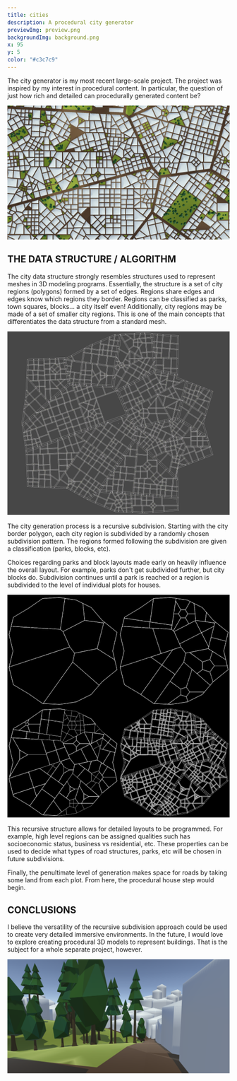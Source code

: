 ```yaml
---
title: cities
description: A procedural city generator
previewImg: preview.png
backgroundImg: background.png
x: 95
y: 5
color: "#c3c7c9"
---
```

The city generator is my most recent large-scale project. The project was inspired by my interest in procedural content. In particular, the question of just how rich and detailed can procedurally generated content be?

![Full City](fullCity1.png "A top down view of a city with placeholder buildings.")

THE DATA STRUCTURE / ALGORITHM
--------

The city data structure strongly resembles structures used to represent meshes in 3D modeling programs. Essentially, the structure is a set of city regions (polygons) formed by a set of edges. Regions share edges and edges know which regions they border. Regions can be classified as parks, town squares, blocks... a city itself even! Additionally, city regions may be made of a set of smaller city regions. This is one of the main concepts that differentiates the data structure from a standard mesh.

![A view of lowest level city regions.](datastructure.png)

The city generation process is a recursive subdivision. Starting with the city border polygon, each city region is subdivided by a randomly chosen subdivision pattern. The regions formed following the subdivision are given a classification (parks, blocks, etc). 

Choices regarding parks and block layouts made early on heavily influence the overall layout. For example, parks don't get subdivided further, but city blocks do. Subdivision continues until a park is reached or a region is subdivided to the level of individual plots for houses. 

![Multiple Subdivision levels](subdivision.png)

This recursive structure allows for detailed layouts to be programmed. For example, high level regions can be assigned qualities such has socioeconomic status, business vs residential, etc. These properties can be used to decide what types of road structures, parks, etc will be chosen in future subdivisions.   

Finally, the penultimate level of generation makes space for roads by taking some land from each plot. From here, the procedural house step would begin. 

CONCLUSIONS
--------

I believe the versatility of the recursive subdivision approach could be used to create very detailed immersive environments. In the future, I would love to explore creating procedural 3D models to represent buildings. That is the subject for a whole separate project, however.

![Road View](roadview.png "A view from a road near a park")

